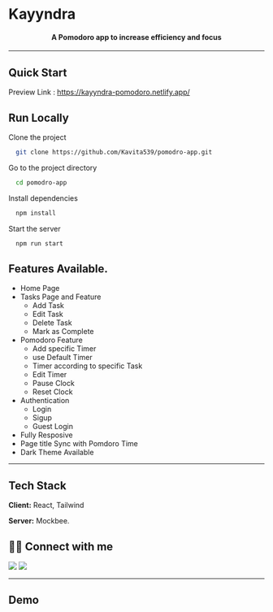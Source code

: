 # Kayyndra
<h4 align="center">A Pomodoro app to increase efficiency and focus</h4>

---

## Quick Start

Preview Link : https://kayyndra-pomodoro.netlify.app/

## Run Locally

Clone the project

```bash
  git clone https://github.com/Kavita539/pomodro-app.git
```

Go to the project directory

```bash
  cd pomodro-app
```

Install dependencies

```bash
  npm install
```

Start the server

```bash
  npm run start
```

## Features Available.

- Home Page 
- Tasks Page and Feature
  - Add Task
  - Edit Task
  - Delete Task
  - Mark as Complete
- Pomodoro Feature
  - Add specific Timer
  - use Default Timer
  - Timer according to specific Task
  - Edit Timer
  - Pause Clock
  - Reset Clock
- Authentication
  - Login
  - Sigup
  - Guest Login
- Fully Resposive
- Page title Sync with Pomdoro Time
- Dark Theme Available

---

## Tech Stack

**Client:** React, Tailwind

**Server:** Mockbee.

## 👨‍💻 Connect with me

<a href="https://twitter.com/KavitaP_03"><img src="https://img.shields.io/badge/Twitter-1DA1F2?style=for-the-badge&logo=twitter&logoColor=white"/></a>
<a href="https://www.linkedin.com/in/kavita-pathak03/"><img src="https://img.shields.io/badge/LinkedIn-0077B5?style=for-the-badge&logo=linkedin&logoColor=white"/></a>

---

## Demo


